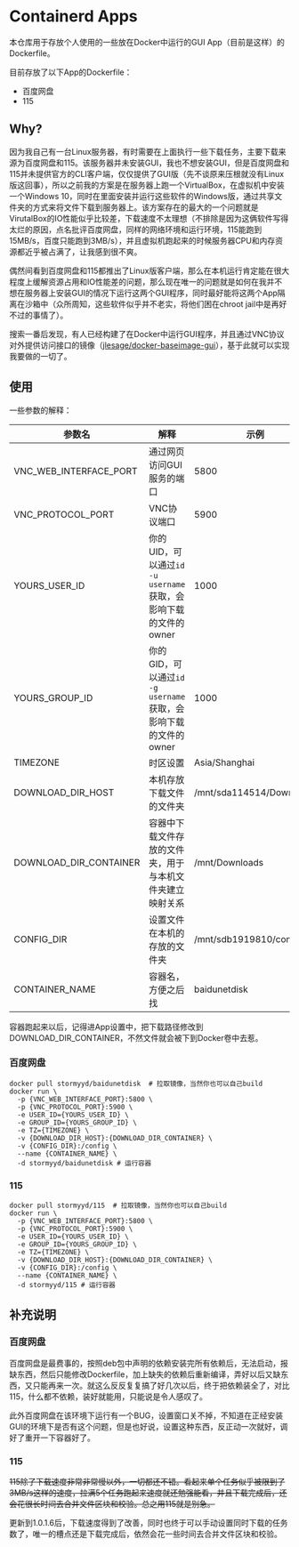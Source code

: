 # Containerd Apps

本仓库用于存放个人使用的一些放在Docker中运行的GUI App（目前是这样）的Dockerfile。

目前存放了以下App的Dockerfile：

- 百度网盘
- 115

## Why?

因为我自己有一台Linux服务器，有时需要在上面执行一些下载任务，主要下载来源为百度网盘和115。该服务器并未安装GUI，我也不想安装GUI，但是百度网盘和115并未提供官方的CLI客户端，仅仅提供了GUI版（先不谈原来压根就没有Linux版这回事），所以之前我的方案是在服务器上跑一个VirtualBox，在虚拟机中安装一个Windows 10，同时在里面安装并运行这些软件的Windows版，通过共享文件夹的方式来将文件下载到服务器上。该方案存在的最大的一个问题就是VirutalBox的IO性能似乎比较差，下载速度不太理想（不排除是因为这俩软件写得太烂的原因，点名批评百度网盘，同样的网络环境和运行环境，115能跑到15MB/s，百度只能跑到3MB/s），并且虚拟机跑起来的时候服务器CPU和内存资源都近乎被占满了，让我感到很不爽。

偶然间看到百度网盘和115都推出了Linux版客户端，那么在本机运行肯定能在很大程度上缓解资源占用和IO性能差的问题，那么现在唯一的问题就是如何在我并不想在服务器上安装GUI的情况下运行这两个GUI程序，同时最好能将这两个App隔离在沙箱中（众所周知，这些软件似乎并不老实，将他们困在chroot jail中是再好不过的事情了）。

搜索一番后发现，有人已经构建了在Docker中运行GUI程序，并且通过VNC协议对外提供访问接口的镜像（[jlesage/docker-baseimage-gui](https://github.com/jlesage/docker-baseimage-gui)），基于此就可以实现我要做的一切了。

## 使用

一些参数的解释：

| 参数名 | 解释 | 示例 |
| ---- | --  | --  | 
| VNC_WEB_INTERFACE_PORT | 通过网页访问GUI服务的端口 | 5800 |
| VNC_PROTOCOL_PORT | VNC协议端口 | 5900 |
| YOURS_USER_ID | 你的UID，可以通过`id -u username`获取，会影响下载的文件的owner | 1000 |
| YOURS_GROUP_ID | 你的GID，可以通过`id -g username`获取，会影响下载的文件的owner | 1000 |
| TIMEZONE | 时区设置 | Asia/Shanghai |
| DOWNLOAD_DIR_HOST | 本机存放下载文件的文件夹 | /mnt/sda114514/Downloads |
| DOWNLOAD_DIR_CONTAINER | 容器中下载文件存放的文件夹，用于与本机文件夹建立映射关系 | /mnt/Downloads |
| CONFIG_DIR | 设置文件在本机的存放的文件夹 | /mnt/sdb1919810/config |
| CONTAINER_NAME | 容器名，方便之后找 | baidunetdisk |

容器跑起来以后，记得进App设置中，把下载路径修改到DOWNLOAD_DIR_CONTAINER，不然文件就会被下到Docker卷中去惹。

### 百度网盘

```shell
docker pull stormyyd/baidunetdisk  # 拉取镜像，当然你也可以自己build
docker run \
  -p {VNC_WEB_INTERFACE_PORT}:5800 \
  -p {VNC_PROTOCOL_PORT}:5900 \
  -e USER_ID={YOURS_USER_ID} \
  -e GROUP_ID={YOURS_GROUP_ID} \
  -e TZ={TIMEZONE} \
  -v {DOWNLOAD_DIR_HOST}:{DOWNLOAD_DIR_CONTAINER} \
  -v {CONFIG_DIR}:/config \
  --name {CONTAINER_NAME} \
  -d stormyyd/baidunetdisk # 运行容器
```

### 115

```shell
docker pull stormyyd/115  # 拉取镜像，当然你也可以自己build
docker run \
  -p {VNC_WEB_INTERFACE_PORT}:5800 \
  -p {VNC_PROTOCOL_PORT}:5900 \
  -e USER_ID={YOURS_USER_ID} \
  -e GROUP_ID={YOURS_GROUP_ID} \
  -e TZ={TIMEZONE} \
  -v {DOWNLOAD_DIR_HOST}:{DOWNLOAD_DIR_CONTAINER} \
  -v {CONFIG_DIR}:/config \
  --name {CONTAINER_NAME} \
  -d stormyyd/115 # 运行容器
```

## 补充说明

### 百度网盘

百度网盘是最费事的，按照deb包中声明的依赖安装完所有依赖后，无法启动，报缺东西，然后只能修改Dockerfile，加上缺失的依赖后重新编译，弄好以后又缺东西，又只能再来一次。就这么反反复复搞了好几次以后，终于把依赖装全了，对比115，什么都不依赖，装好就能用，只能说是令人感叹了。

此外百度网盘在该环境下运行有一个BUG，设置窗口关不掉，不知道在正经安装GUI的环境下是否有这个问题，但是也好说，设置这种东西，反正动一次就好，调好了重开一下容器好了。

### 115

~~115除了下载速度非常非常慢以外，一切都还不错。看起来单个任务似乎被限到了3MB/s这样的速度，拉满5个任务跑起来速度就还勉强能看，并且下载完成后，还会花很长时间去合并文件区块和校验。总之用115就是别急。~~

更新到1.0.1.6后，下载速度得到了改善，同时也终于可以手动设置同时下载的任务数了，唯一的槽点还是下载完成后，依然会花一些时间去合并文件区块和校验。
